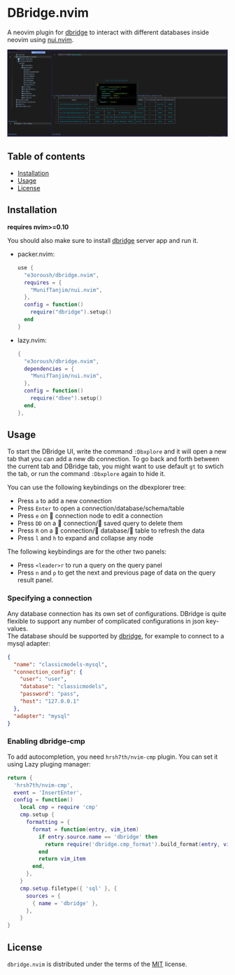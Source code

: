 # DBridge.nvim

A neovim plugin for [dbridge](https://github.com/e3oroush/dbridge) to interact with different databases inside neovim using [nui.nvim](https://github.com/MunifTanjim/nui.nvim).

![Screenshot](assets/mysql-employees.png)

## Table of contents

- [Installation](#installation)
- [Usage](#usage)
- [License](#license)

## Installation

**requires nvim>=0.10**

You should also make sure to install [dbridge](https://github.com/e3oroush/dbridge) server app and run it.

- packer.nvim:

  ```lua
  use {
    "e3oroush/dbridge.nvim",
    requires = {
      "MunifTanjim/nui.nvim",
    },
    config = function()
      require("dbridge").setup()
    end
  }
  ```

- lazy.nvim:

  ```lua
  {
    "e3oroush/dbridge.nvim",
    dependencies = {
      "MunifTanjim/nui.nvim",
    },
    config = function()
      require("dbee").setup()
    end,
  },
  ```

## Usage

To start the DBridge UI, write the command `:Dbxplore` and it will open a new tab that you can add a new db connection. To go back and forth between the current tab and DBridge tab, you might want to use default `gt` to swtich the tab, or run the command `:Dbxplore` again to hide it.

You can use the following keybindings on the dbexplorer tree:

- Press `a` to add a new connection
- Press `Enter` to open a connection/database/schema/table
- Press `e` on 󱘖 connection node to edit a connection
- Press `DD` on a 󱘖 connection/ saved query to delete them
- Press `R` on a 󱘖 connection/ database/ table to refresh the data
- Press `l` and `h` to expand and collapse any node

The following keybindings are for the other two panels:

- Press `<leader>r` to run a query on the query panel
- Press `n` and `p` to get the next and previous page of data on the query result panel.

### Specifying a connection

Any database connection has its own set of configurations. DBridge is quite flexible to support any number of complicated configurations in json key-values.  
The database should be supported by [dbridge](https://github.com/e3oroush/dbridge), for example to connect to a mysql adapter:

```json
{
  "name": "classicmodels-mysql",
  "connection_config": {
    "user": "user",
    "database": "classicmodels",
    "password": "pass",
    "host": "127.0.0.1"
  },
  "adapter": "mysql"
}
```

### Enabling dbridge-cmp

To add autocompletion, you need `hrsh7th/nvim-cmp` plugin. You can set it using Lazy pluging manager:

```lua
return {
  'hrsh7th/nvim-cmp',
  event = 'InsertEnter',
  config = function()
    local cmp = require 'cmp'
    cmp.setup {
      formatting = {
        format = function(entry, vim_item)
          if entry.source.name == 'dbridge' then
            return require('dbridge.cmp_format').build_format(entry, vim_item)
          end
          return vim_item
        end,
      },
    }
    cmp.setup.filetype({ 'sql' }, {
      sources = {
        { name = 'dbridge' },
      },
    }
}

```

## License

`dbridge.nvim` is distributed under the terms of the [MIT](https://spdx.org/licenses/MIT.html) license.

